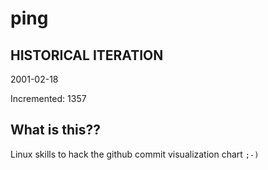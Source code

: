 # ping

## HISTORICAL ITERATION
2001-02-18

Incremented: 1357

## What is this?? 
Linux skills to hack the github commit visualization chart `;-)`
